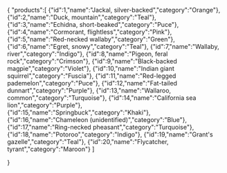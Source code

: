 {
"products":[
  {"id":1,"name":"Jackal, silver-backed","category":"Orange"},
  {"id":2,"name":"Duck, mountain","category":"Teal"},
  {"id":3,"name":"Echidna, short-beaked","category":"Puce"},
  {"id":4,"name":"Cormorant, flightless","category":"Pink"},
  {"id":5,"name":"Red-necked wallaby","category":"Green"},
  {"id":6,"name":"Egret, snowy","category":"Teal"},
  {"id":7,"name":"Wallaby, river","category":"Indigo"},
  {"id":8,"name":"Pigeon, feral rock","category":"Crimson"},
  {"id":9,"name":"Black-backed magpie","category":"Violet"},
  {"id":10,"name":"Indian giant squirrel","category":"Fuscia"},
  {"id":11,"name":"Red-legged pademelon","category":"Puce"},
  {"id":12,"name":"Fat-tailed dunnart","category":"Purple"},
  {"id":13,"name":"Wallaroo, common","category":"Turquoise"},
  {"id":14,"name":"California sea lion","category":"Purple"},
  {"id":15,"name":"Springbuck","category":"Khaki"},
  {"id":16,"name":"Chameleon (unidentified)","category":"Blue"},
  {"id":17,"name":"Ring-necked pheasant","category":"Turquoise"},
  {"id":18,"name":"Potoroo","category":"Indigo"},
  {"id":19,"name":"Grant's gazelle","category":"Teal"},
  {"id":20,"name":"Flycatcher, tyrant","category":"Maroon"}
]


}
